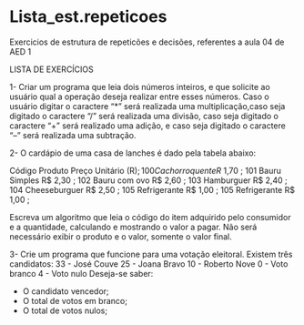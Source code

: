 # Lista_est.repeticoes
Exercicios de estrutura de repeticões e decisões, referentes a aula 04 de AED 1

LISTA DE EXERCÍCIOS 

1- Criar um programa que leia dois números inteiros, e que solicite ao usuário qual a operação deseja realizar entre esses números. Caso o usuário digitar o caractere “*” será realizada uma multiplicação,caso seja digitado o caractere “/” será realizada uma divisão, caso seja digitado o caractere “+” será realizado uma adição, e caso seja digitado o caractere “–” será realizada uma subtração.

2- O cardápio de uma casa de lanches é dado pela tabela abaixo:

  Código Produto Preço Unitário (R$) ;
  100  Cachorro quente   R$ 1,70 ;
  101   Bauru Simples    R$ 2,30 ;
  102   Bauru com ovo    R$ 2,60 ;
  103   Hamburguer       R$ 2,40 ;
  104   Cheeseburguer    R$ 2,50 ;
  105   Refrigerante     R$ 1,00 ;
  105   Refrigerante     R$ 1,00 ;
  
  Escreva um algoritmo que leia o código do item adquirido pelo consumidor e a quantidade, calculando e mostrando o valor a pagar. Não será necessário exibir o produto e o valor, somente o valor final.

3- Crie um programa que funcione para uma votação eleitoral. Existem três candidatos:
  33 - José Couve
  25 - Joana Bravo
  10 - Roberto Nove
  0 - Voto branco
  4 - Voto nulo
  Deseja-se saber:
  - O candidato vencedor;
  - O total de votos em branco;
  - O total de votos nulos;
